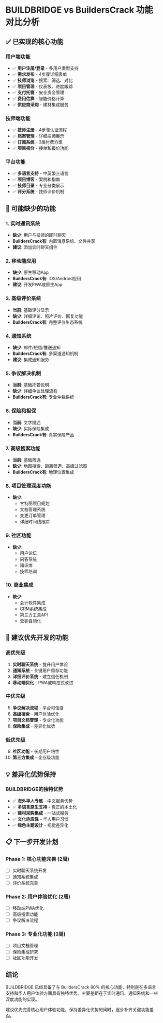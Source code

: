# BUILDBRIDGE vs BuildersCrack 功能对比分析

## ✅ 已实现的核心功能

### 用户端功能
- ✅ **用户注册/登录** - 多用户类型支持
- ✅ **需求发布** - 4步骤详细表单
- ✅ **技师浏览** - 搜索、筛选、对比
- ✅ **项目管理** - 仪表板、进度跟踪
- ✅ **支付托管** - 安全资金管理
- ✅ **费用估算** - 智能价格计算
- ✅ **供应商采购** - 建材集成服务

### 技师端功能
- ✅ **技师注册** - 4步骤认证流程
- ✅ **档案管理** - 详细技师展示
- ✅ **订阅系统** - 3层付费方案
- ✅ **项目报价** - 接单和报价功能

### 平台功能
- ✅ **多语言支持** - 中英繁三语言
- ✅ **项目博客** - 案例和指南
- ✅ **技师目录** - 专业分类展示
- ✅ **评分系统** - 技师评价机制

## 🚧 可能缺少的功能

### 1. 实时通讯系统
- **缺少**: 用户与技师的即时聊天
- **BuildersCrack有**: 内置消息系统、文件共享
- **建议**: 添加实时聊天组件

### 2. 移动端应用
- **缺少**: 原生移动App
- **BuildersCrack有**: iOS/Android应用
- **建议**: 开发PWA或原生App

### 3. 高级评价系统
- **当前**: 基础评分显示
- **缺少**: 详细评论、照片评价、回复功能
- **BuildersCrack有**: 完整评价生态系统

### 4. 通知系统
- **缺少**: 邮件/短信/推送通知
- **BuildersCrack有**: 多渠道通知机制
- **建议**: 集成通知服务

### 5. 争议解决机制
- **当前**: 基础托管说明
- **缺少**: 详细争议处理流程
- **BuildersCrack有**: 专业仲裁系统

### 6. 保险和担保
- **当前**: 文字描述
- **缺少**: 实际保险集成
- **BuildersCrack有**: 真实保险产品

### 7. 高级搜索功能
- **当前**: 基础筛选
- **缺少**: 地图搜索、距离筛选、高级过滤器
- **BuildersCrack有**: 地理位置集成

### 8. 项目管理深度功能
- **缺少**:
  - 甘特图项目规划
  - 文档管理系统
  - 变更订单管理
  - 详细时间线跟踪

### 9. 社区功能
- **缺少**:
  - 用户论坛
  - 问答系统
  - 知识库
  - 技师培训

### 10. 商业集成
- **缺少**:
  - 会计软件集成
  - CRM系统集成
  - 第三方工具API
  - 营销自动化

## 🎯 建议优先开发的功能

### 高优先级
1. **实时聊天系统** - 提升用户体验
2. **通知系统** - 关键用户留存功能
3. **详细评价系统** - 建立信任机制
4. **移动端优化** - PWA或响应式改进

### 中优先级
5. **争议解决流程** - 平台可信度
6. **高级搜索** - 用户体验优化
7. **项目文档管理** - 专业化功能
8. **保险集成** - 差异化优势

### 低优先级
9. **社区功能** - 长期用户粘性
10. **第三方集成** - 企业级功能

## 💡 差异化优势保持

### BUILDBRIDGE的独特优势
- ✅ **海外华人专属** - 中文服务优势
- ✅ **多语言原生支持** - 真正的本土化
- ✅ **建材采购集成** - 一站式服务
- ✅ **文化适应性** - 华人用户习惯
- ✅ **绿色主题设计** - 视觉差异化

## 📋 下一步开发计划

### Phase 1: 核心功能完善 (2周)
- [ ] 实时聊天系统开发
- [ ] 通知系统集成
- [ ] 评价系统完善

### Phase 2: 用户体验优化 (2周)
- [ ] 移动端PWA优化
- [ ] 高级搜索功能
- [ ] 争议解决流程

### Phase 3: 专业化功能 (3周)
- [ ] 项目文档管理
- [ ] 保险集成研究
- [ ] 社区功能开发

## 结论

BUILDBRIDGE 已经具备了与 BuildersCrack 80% 的核心功能，特别是在多语言支持和华人用户体验方面具有独特优势。主要差距在于实时通讯、通知系统和一些深度功能的实现。

建议优先完善核心用户体验功能，保持差异化优势的同时，逐步补齐关键功能差距。
